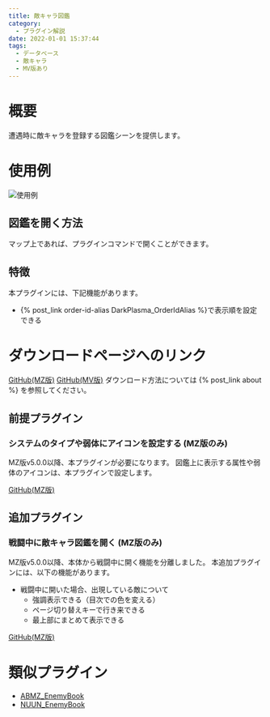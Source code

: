 ```yaml
---
title: 敵キャラ図鑑
category:
  - プラグイン解説
date: 2022-01-01 15:37:44
tags:
  - データベース
  - 敵キャラ
  - MV版あり
---
```


# 概要

遭遇時に敵キャラを登録する図鑑シーンを提供します。

# 使用例

![使用例](enemy-book.png "使用例")

## 図鑑を開く方法

マップ上であれば、プラグインコマンドで開くことができます。

## 特徴

本プラグインには、下記機能があります。

- {% post_link order-id-alias DarkPlasma_OrderIdAlias %}で表示順を設定できる

# ダウンロードページへのリンク

[GitHub(MZ版)](https://github.com/elleonard/DarkPlasma-MZ-Plugins/blob/release/DarkPlasma_EnemyBook.js)
[GitHub(MV版)](https://github.com/elleonard/DarkPlasma-MV-Plugins/blob/release/DarkPlasma_EnemyBook.js)
ダウンロード方法については {% post_link about %} を参照してください。

## 前提プラグイン

### システムのタイプや弱体にアイコンを設定する (MZ版のみ)

MZ版v5.0.0以降、本プラグインが必要になります。
図鑑上に表示する属性や弱体のアイコンは、本プラグインで設定します。

[GitHub(MZ版)](https://github.com/elleonard/DarkPlasma-MZ-Plugins/blob/release/DarkPlasma_SystemTypeIcon.js)

## 追加プラグイン

### 戦闘中に敵キャラ図鑑を開く (MZ版のみ)

MZ版v5.0.0以降、本体から戦闘中に開く機能を分離しました。
本追加プラグインには、以下の機能があります。

- 戦闘中に開いた場合、出現している敵について
  - 強調表示できる（目次での色を変える）
  - ページ切り替えキーで行き来できる
  - 最上部にまとめて表示できる

[GitHub(MZ版)](https://github.com/elleonard/DarkPlasma-MZ-Plugins/blob/release/DarkPlasma_EnemyBookInBattle.js)

# 類似プラグイン

- [ABMZ_EnemyBook](https://github.com/ebinonote/ABMZ_EnemyBook)
- [NUUN_EnemyBook](https://github.com/nuun888/MZ/blob/master/README/EnemyBook.md)
